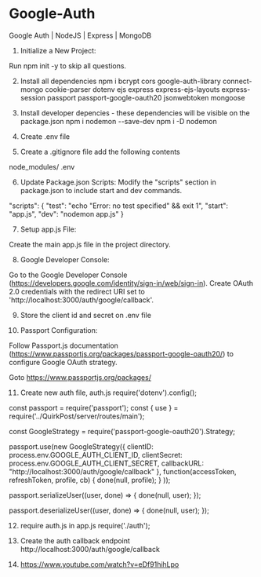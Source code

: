 # Google-Auth
Google Auth | NodeJS | Express | MongoDB

1. Initialize a New Project:

  Run npm init -y to skip all questions.

2. Install all dependencies
npm i bcrypt cors google-auth-library connect-mongo cookie-parser dotenv ejs express express-ejs-layouts express-session passport passport-google-oauth20 jsonwebtoken mongoose

3. Install developer depencies - these dependencies will be visible on the package.json
npm i nodemon --save-dev
npm i -D nodemon

4. Create .env file

5. Create a .gitignore file
  add the following contents
  
  node_modules/
  .env

6. Update Package.json Scripts:
  Modify the "scripts" section in package.json to include start and dev commands.

"scripts": {
  "test": "echo \"Error: no test specified\" && exit 1",
  "start": "app.js",
  "dev": "nodemon app.js"
}


7. Setup app.js File:

Create the main app.js file in the project directory.

8. Google Developer Console:

Go to the Google Developer Console (https://developers.google.com/identity/sign-in/web/sign-in).
Create OAuth 2.0 credentials with the redirect URI set to 'http://localhost:3000/auth/google/callback'.

9. Store the client id and secret on .env file

10. Passport Configuration:

Follow Passport.js documentation (https://www.passportjs.org/packages/passport-google-oauth20/) to configure Google OAuth strategy.

Goto https://www.passportjs.org/packages/

11. Create new auth file, auth.js
  require('dotenv').config();

  const passport = require('passport');
  const { use } = require('../QuirkPost/server/routes/main');

  const GoogleStrategy = require('passport-google-oauth20').Strategy;

  passport.use(new GoogleStrategy({
      clientID: process.env.GOOGLE_AUTH_CLIENT_ID,
      clientSecret: process.env.GOOGLE_AUTH_CLIENT_SECRET,
      callbackURL: "http://localhost:3000/auth/google/callback"
    },
    function(accessToken, refreshToken, profile, cb) {
      done(null, profile);
    }
  ));

  passport.serializeUser((user, done) => {
    done(null, user);
  });

  passport.deserializeUser((user, done) => {
    done(null, user);
  });

12. require auth.js in app.js
require('./auth');

13. Create the auth callback endpoint
http://localhost:3000/auth/google/callback


14. https://www.youtube.com/watch?v=eDf91hihLpo



